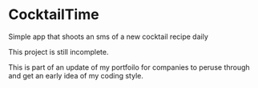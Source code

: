# CocktailTime
Simple app that shoots an sms of a new cocktail recipe daily

This project is still incomplete.

This is part of an update of my portfoilo for companies to peruse through and get an early idea of my coding style.
